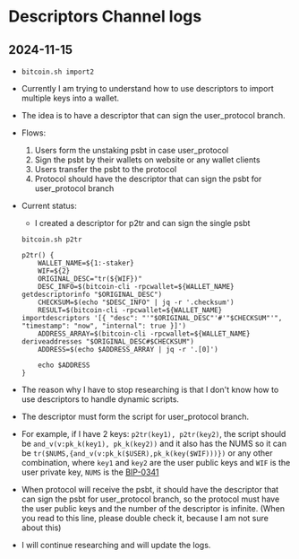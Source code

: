 # Descriptors Channel logs

## 2024-11-15

- `bitcoin.sh import2`

- Currently I am trying to understand how to use descriptors to import multiple keys into a wallet.

- The idea is to have a descriptor that can sign the user_protocol branch.

- Flows:

  1. Users form the unstaking psbt in case user_protocol
  2. Sign the psbt by their wallets on website or any wallet clients
  3. Users transfer the psbt to the protocol
  4. Protocol should have the descriptor that can sign the psbt for user_protocol branch

- Current status:

  - I created a descriptor for p2tr and can sign the single psbt

  ```
  bitcoin.sh p2tr

  p2tr() {
      WALLET_NAME=${1:-staker}
      WIF=${2}
      ORIGINAL_DESC="tr(${WIF})"
      DESC_INFO=$(bitcoin-cli -rpcwallet=${WALLET_NAME} getdescriptorinfo "$ORIGINAL_DESC")
      CHECKSUM=$(echo "$DESC_INFO" | jq -r '.checksum')
      RESULT=$(bitcoin-cli -rpcwallet=${WALLET_NAME} importdescriptors '[{ "desc": "'"$ORIGINAL_DESC"'#'"$CHECKSUM"'", "timestamp": "now", "internal": true }]')
      ADDRESS_ARRAY=$(bitcoin-cli -rpcwallet=${WALLET_NAME} deriveaddresses "$ORIGINAL_DESC#$CHECKSUM")
      ADDRESS=$(echo $ADDRESS_ARRAY | jq -r '.[0]')

      echo $ADDRESS
  }
  ```

- The reason why I have to stop researching is that I don't know how to use descriptors to handle dynamic scripts.

- The descriptor must form the script for user_protocol branch.
- For example, if I have 2 keys: `p2tr(key1), p2tr(key2)`, the script should be `and_v(v:pk_k(key1), pk_k(key2))` and it also has the NUMS so it can be `tr($NUMS,{and_v(v:pk_k($USER),pk_k(key($WIF)))})` or any other combination, where `key1` and `key2` are the user public keys and `WIF` is the user private key, `NUMS` is the [BIP-0341](https://github.com/bitcoin/bips/blob/master/bip-0341.mediawiki)

- When protocol will receive the psbt, it should have the descriptor that can sign the psbt for user_protocol branch, so the protocol must have the user public keys and the number of the descriptor is infinite. (When you read to this line, please double check it, because I am not sure about this)

- I will continue researching and will update the logs.
